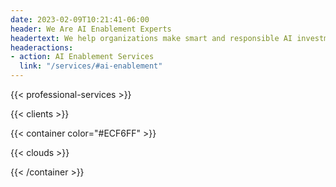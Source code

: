 ```yaml
---
date: 2023-02-09T10:21:41-06:00
header: We Are AI Enablement Experts
headertext: We help organizations make smart and responsible AI investments that accelerate growth, reduce costs, or automate the boring stuff.
headeractions:
- action: AI Enablement Services
  link: "/services/#ai-enablement"
---
```


<!-- Edit services data in data/en/professional_services.yml -->
{{< professional-services >}}

<!-- Edit and add clients in data/en/clients.yml -->
{{< clients >}}

<!-- On the Cloud section -->
{{< container color="#ECF6FF" >}}

<!-- Data for cloud partners can be found at data/en/cloud.yml -->
{{< clouds >}}

{{< /container >}}



<!-- NOTE: Recent Rotations is part of the template and is added after the content -->